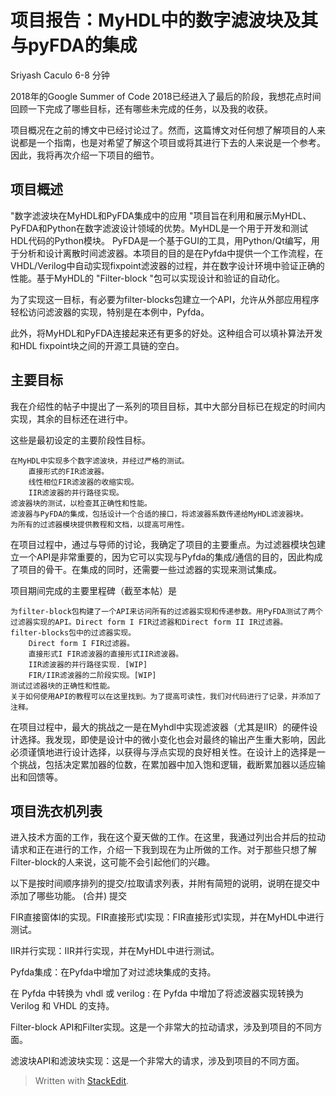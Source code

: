 
# 项目报告：MyHDL中的数字滤波块及其与pyFDA的集成
Sriyash Caculo
6-8 分钟

2018年的Google Summer of Code 2018已经进入了最后的阶段，我想花点时间回顾一下完成了哪些目标，还有哪些未完成的任务，以及我的收获。

项目概况在之前的博文中已经讨论过了。然而，这篇博文对任何想了解项目的人来说都是一个指南，也是对希望了解这个项目或将其进行下去的人来说是一个参考。因此，我将再次介绍一下项目的细节。

## 项目概述

"数字滤波块在MyHDL和PyFDA集成中的应用 "项目旨在利用和展示MyHDL、PyFDA和Python在数字滤波设计领域的优势。MyHDL是一个用于开发和测试HDL代码的Python模块。 PyFDA是一个基于GUI的工具，用Python/Qt编写，用于分析和设计离散时间滤波器。本项目的目的是在Pyfda中提供一个工作流程，在VHDL/Verilog中自动实现fixpoint滤波器的过程，并在数字设计环境中验证正确的性能。基于MyHDL的 "Filter-block "包可以实现设计和验证的自动化。

为了实现这一目标，有必要为filter-blocks包建立一个API，允许从外部应用程序轻松访问滤波器的实现，特别是在本例中，Pyfda。

此外，将MyHDL和PyFDA连接起来还有更多的好处。这种组合可以填补算法开发和HDL fixpoint块之间的开源工具链的空白。

## 主要目标

我在介绍性的帖子中提出了一系列的项目目标，其中大部分目标已在规定的时间内实现，其余的目标还在进行中。

这些是最初设定的主要阶段性目标。

    在MyHDL中实现多个数字滤波块，并经过严格的测试。
        直接形式的FIR滤波器。
        线性相位FIR滤波器的收缩实现。
        IIR滤波器的并行路径实现。
    滤波器块的测试，以检查其正确性和性能。
    滤波器与PyFDA的集成，包括设计一个合适的接口，将滤波器系数传递给MyHDL滤波器块。
    为所有的过滤器模块提供教程和文档，以提高可用性。

在项目过程中，通过与导师的讨论，我确定了项目的主要重点。为过滤器模块包建立一个API是非常重要的，因为它可以实现与Pyfda的集成/通信的目的，因此构成了项目的骨干。在集成的同时，还需要一些过滤器的实现来测试集成。

项目期间完成的主要里程碑（截至本帖）是

    为filter-block包构建了一个API来访问所有的过滤器实现和传递参数。用PyFDA测试了两个过滤器实现的API。Direct form I FIR过滤器和Direct form II IR过滤器。
    filter-blocks包中的过滤器实现。
        Direct form I FIR过滤器。
        直接形式I FIR滤波器的直接形式IIR滤波器。
        IIR滤波器的并行路径实现. [WIP]
        FIR/IIR滤波器的二阶段实现。[WIP]
    测试过滤器块的正确性和性能。
    关于如何使用API的教程可以在这里找到。为了提高可读性，我们对代码进行了记录，并添加了注释。

在项目过程中，最大的挑战之一是在Myhdl中实现滤波器（尤其是IIR）的硬件设计选择。我发现，即使是设计中的微小变化也会对最终的输出产生重大影响，因此必须谨慎地进行设计选择，以获得与浮点实现的良好相关性。在设计上的选择是一个挑战，包括决定累加器的位数，在累加器中加入饱和逻辑，截断累加器以适应输出和回馈等。

## 项目洗衣机列表

进入技术方面的工作，我在这个夏天做的工作。在这里，我通过列出合并后的拉动请求和正在进行的工作，介绍一下我到现在为止所做的工作。对于那些只想了解Filter-block的人来说，这可能不会引起他们的兴趣。

以下是按时间顺序排列的提交/拉取请求列表，并附有简短的说明，说明在提交中添加了哪些功能。
(合并) 提交

FIR直接窗体I的实现。FIR直接形式I实现：FIR直接形式I实现，并在MyHDL中进行测试。

IIR并行实现：IIR并行实现，并在MyHDL中进行测试。

Pyfda集成：在Pyfda中增加了对过滤块集成的支持。

在 Pyfda 中转换为 vhdl 或 verilog : 在 Pyfda 中增加了将滤波器实现转换为 Verilog 和 VHDL 的支持。

Filter-block API和Filter实现。这是一个非常大的拉动请求，涉及到项目的不同方面。

滤波块API和滤波块实现：这是一个非常大的请求，涉及到项目的不同方面。


> Written with [StackEdit](https://stackedit.io/).
